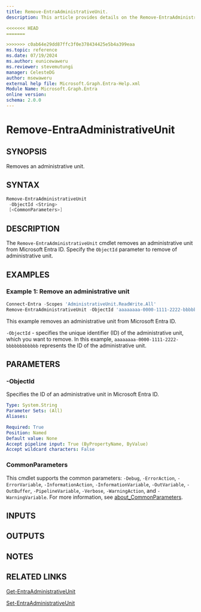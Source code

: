 ```yaml
---
title: Remove-EntraAdministrativeUnit.
description: This article provides details on the Remove-EntraAdministrativeUnit command.

<<<<<<< HEAD
=======

>>>>>>> c0ab64e29dd87ffc3f0e378434425e5b4a399eaa
ms.topic: reference
ms.date: 07/19/2024
ms.author: eunicewaweru
ms.reviewer: stevemutungi
manager: CelesteDG
author: msewaweru
external help file: Microsoft.Graph.Entra-Help.xml
Module Name: Microsoft.Graph.Entra
online version:
schema: 2.0.0
---
```


# Remove-EntraAdministrativeUnit

## SYNOPSIS

Removes an administrative unit.

## SYNTAX

```powershell
Remove-EntraAdministrativeUnit 
 -ObjectId <String>  
 [<CommonParameters>]
```

## DESCRIPTION

The `Remove-EntraAdministrativeUnit` cmdlet removes an administrative unit from Microsoft Entra ID. Specify the `ObjectId` parameter to remove of administrative unit.

## EXAMPLES

### Example 1: Remove an  administrative unit

```powershell
Connect-Entra -Scopes 'AdministrativeUnit.ReadWrite.All'
Remove-EntraAdministrativeUnit -ObjectId 'aaaaaaaa-0000-1111-2222-bbbbbbbbbbbb'
```

This example removes an administrative unit from Microsoft Entra ID.

`-ObjectId` - specifies the unique identifier (ID) of the administrative unit, which you want to remove. In this example, `aaaaaaaa-0000-1111-2222-bbbbbbbbbbbb` represents the ID of the administrative unit.

## PARAMETERS

### -ObjectId

Specifies the ID of an administrative unit in Microsoft Entra ID.

```yaml
Type: System.String
Parameter Sets: (All)
Aliases:

Required: True
Position: Named
Default value: None
Accept pipeline input: True (ByPropertyName, ByValue)
Accept wildcard characters: False
```

### CommonParameters

This cmdlet supports the common parameters: `-Debug`, `-ErrorAction`, `-ErrorVariable`, `-InformationAction`, `-InformationVariable`, `-OutVariable`, `-OutBuffer`, `-PipelineVariable`, `-Verbose`, `-WarningAction`, and `-WarningVariable`. For more information, see [about_CommonParameters](https://go.microsoft.com/fwlink/?LinkID=113216).

## INPUTS

## OUTPUTS

## NOTES

## RELATED LINKS

[Get-EntraAdministrativeUnit](Get-EntraAdministrativeUnit.md)

[Set-EntraAdministrativeUnit](Set-EntraAdministrativeUnit.md)
